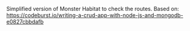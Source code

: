 Simplified version of Monster Habitat to check the routes.  Based on: https://codeburst.io/writing-a-crud-app-with-node-js-and-mongodb-e0827cbbdafb